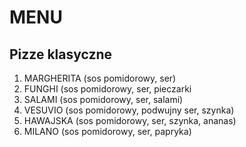 # MENU

## Pizze klasyczne

1. MARGHERITA (sos pomidorowy, ser)
2. FUNGHI (sos pomidorowy, ser, pieczarki
3. SALAMI (sos pomidorowy, ser, salami)
4. VESUVIO (sos pomidorowy, podwujny ser, szynka)
5. HAWAJSKA (sos pomidorowy, ser, szynka, ananas)
6. MILANO (sos pomidorowy, ser, papryka)
